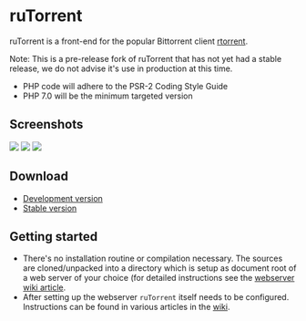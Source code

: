 # ruTorrent

ruTorrent is a front-end for the popular Bittorrent client [rtorrent](http://rakshasa.github.io/rtorrent).

Note: This is a pre-release fork of ruTorrent that has not yet had a stable release, we do not advise it's use in production at this time.

* PHP code will adhere to the PSR-2 Coding Style Guide
* PHP 7.0 will be the minimum targeted version


## Screenshots

[![](https://github.com/Novik/ruTorrent/wiki/images/scr1_small.jpg)](https://github.com/Novik/ruTorrent/wiki/images/scr1_big.jpg)
[![](https://github.com/Novik/ruTorrent/wiki/images/scr2_small.jpg)](https://github.com/Novik/ruTorrent/wiki/images/scr2_big.jpg)
[![](https://github.com/Novik/ruTorrent/wiki/images/scr3_small.jpg)](https://github.com/Novik/ruTorrent/wiki/images/scr3_big.jpg)

## Download

* [Development version](https://github.com/Novik/ruTorrent/tarball/master)
* [Stable version](https://bintray.com/novik65/generic/ruTorrent)

## Getting started

* There's no installation routine or compilation necessary. The sources are cloned/unpacked into a directory which is setup as document root of a web server of your choice (for detailed instructions see the [webserver wiki article](https://github.com/Novik/ruTorrent/wiki/WebSERVER).
*  After setting up the webserver `ruTorrent` itself needs to be configured. Instructions can be found in various articles in the [wiki](https://github.com/Novik/ruTorrent/wiki).
